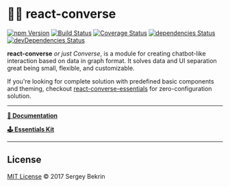 # 🤖💬 react-converse

[![npm Version](https://img.shields.io/npm/v/react-converse.svg?maxAge=0)](https://www.npmjs.com/package/react-converse)
[![Build Status](https://img.shields.io/travis/react-converse/react-converse.svg?maxAge=0)](https://travis-ci.org/react-converse/react-converse)
[![Coverage Status](https://img.shields.io/coveralls/react-converse/react-converse.svg?maxAge=0)](https://coveralls.io/github/react-converse/react-converse?branch=master)
[![dependencies Status](https://img.shields.io/david/react-converse/react-converse.svg?maxAge=0)](https://david-dm.org/react-converse/react-converse)
[![devDependencies Status](https://img.shields.io/david/dev/react-converse/react-converse.svg?maxAge=0)](https://david-dm.org/react-converse/react-converse?type=dev)

**react-converse** _or just Converse_, is a module for creating chatbot-like
interaction based on data in graph format. It solves data and UI separation
great being small, flexible, and customizable.

If you're looking for complete solution with predefined basic components and
theming, checkout
[react-converse-essentials](https://github.com/react-converse/react-converse-essentials)
for zero-configuration solution.

---

**[📑 Documentation](http://bit.ly/react-converse)**

**[🕹 Essentials Kit](https://github.com/react-converse/react-converse-essentials)**

---

## License

[MIT License](./license) © 2017 Sergey Bekrin
